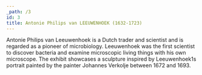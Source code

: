 ```yaml
---
_path: /3
id: 3
title: Antonie Philips van LEEUWENHOEK (1632-1723)
---
```


Antonie Philips van Leeuwenhoek is a Dutch trader and scientist and is regarded as a pioneer of microbiology. Leeuwenhoek was the first scientist to discover bacteria and examine microscopic living things with his own microscope. The exhibit showcases a sculpture inspired by Leeuwenhoek1s portrait painted by the painter Johannes Verkolje between 1672 and 1693.